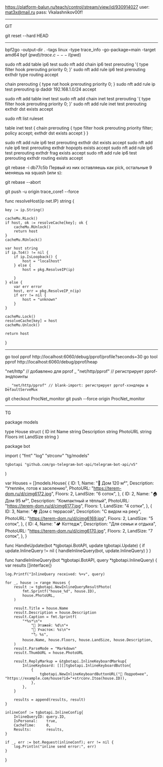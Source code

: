



https://platform-balun.ru/teach/control/stream/view/id/930914027
user: mat3x@mail.ru
pass: Vkalashnikov00f!

__________________________________________________
GIT

git reset --hard HEAD
____________________________________________________



bpf2go -output-dir . -tags linux -type trace_info -go-package=main -target amd64 bpf $(pwd)/trace.c -- -I$(pwd)



sudo nft add table ip6 test
sudo nft add chain ip6 test prerouting '{ type filter hook prerouting priority 0; }'
sudo nft add rule ip6 test prerouting exthdr type routing accept

chain prerouting {
    type nat hook prerouting priority 0;
}
sudo nft add rule ip test prerouting ip daddr 192.168.1.0/24 accept




sudo nft add table inet test
sudo nft add chain inet test prerouting '{ type filter hook prerouting priority 0; }'
sudo nft add rule inet test prerouting exthdr dst exists accept


sudo nft list ruleset

table inet test {
        chain prerouting {
                type filter hook prerouting priority filter; policy accept;
                exthdr dst exists accept
        }
}


sudo nft add rule ip6 test prerouting exthdr dst exists accept
sudo nft add rule ip6 test prerouting exthdr hopopts exists accept
sudo nft add rule ip6 test prerouting exthdr frag exists accept
sudo nft add rule ip6 test prerouting exthdr routing exists accept



git rebase -i db77c5b 
Первый из них оставляешь как pick, остальные 9 меняешь на squash (или s):

git rebase --abort


git push -u origin trace_core1 --force


func resolveHost(ip net.IP) string {

	key := ip.String()

	cacheMu.RLock()
	if host, ok := resolveCache[key]; ok {
		cacheMu.RUnlock()
		return host
	}
	cacheMu.RUnlock()

	var host string
	if ip.To4() != nil {
		if ip.IsLoopback() {
			host = "localhost"
		} else {
			host = pkg.ResolveIP(ip)

		}
	} else {
		var err error
		host, err = pkg.ResolveIP_n(ip)
		if err != nil {
			host = "unknown"
		}
	}

	cacheMu.Lock()
	resolveCache[key] = host
	cacheMu.Unlock()

	return host
}







_______________________________________________________________________________________________


go tool pprof http://localhost:6060/debug/pprof/profile?seconds=30
go tool pprof http://localhost:6060/debug/pprof/heap



"net/http"      // добавлено для pprof
	_ "net/http/pprof" // регистрирует pprof-эндпоинты

     _ "net/http/pprof" // blank-import: регистрирует pprof-хэндлеры в DefaultServeMux



git checkout ProcNet_monitor
git push --force origin ProcNet_monitor


______________________________________________________________________________________________
TG

package models

type House struct {
	ID          int
	Name        string
	Description string
	PhotoURL    string
	Floors      int
	LandSize    string
}

package bot

import (
	"fmt"
	"log"
	"strconv"
	"tg/models"

	tgbotapi "github.com/go-telegram-bot-api/telegram-bot-api/v5"
)

var Houses = []models.House{
	{
		ID: 1, Name: "🏡 Дом 120 м²", Description: "Утеплён, готов к заселению",
		PhotoURL: "https://terem-dom.ru/d/cimg6172.jpg", Floors: 2, LandSize: "6 соток",
	},
	{
		ID: 2, Name: "🏠 Дом 95 м²", Description: "Компактный и тёплый",
		PhotoURL: "https://terem-dom.ru/d/cimg6177.jpg", Floors: 1, LandSize: "4 сотки",
	},
	{
		ID: 3, Name: "🏘 Дом с террасой", Description: "С видом на реку",
		PhotoURL: "https://terem-dom.ru/d/cimg6169.jpg", Floors: 2, LandSize: "5 соток",
	},
	{
		ID: 4, Name: "🏕 Коттедж", Description: "Для семьи и отдыха",
		PhotoURL: "https://terem-dom.ru/d/cimg6170.jpg", Floors: 2, LandSize: "7 соток",
	},
}

func HandleUpdate(bot *tgbotapi.BotAPI, update tgbotapi.Update) {
	if update.InlineQuery != nil {
		handleInlineQuery(bot, update.InlineQuery)
	}
}

func handleInlineQuery(bot *tgbotapi.BotAPI, query *tgbotapi.InlineQuery) {
	var results []interface{}

	log.Printf("InlineQuery received: %+v", query)

	for _, house := range Houses {
		result := tgbotapi.NewInlineQueryResultPhoto(
			fmt.Sprintf("house_%d", house.ID),
			house.PhotoURL,
		)

		result.Title = house.Name
		result.Description = house.Description
		result.Caption = fmt.Sprintf(
			"*%s*\n"+
				"📐 Этажей: %d\n"+
				"🌿 Участок: %s\n"+
				"🏷 %s",
			house.Name, house.Floors, house.LandSize, house.Description,
		)
		result.ParseMode = "Markdown"
		result.ThumbURL = house.PhotoURL

		result.ReplyMarkup = &tgbotapi.InlineKeyboardMarkup{
			InlineKeyboard: [][]tgbotapi.InlineKeyboardButton{
				{
					tgbotapi.NewInlineKeyboardButtonURL("📄 Подробнее", "https://example.com/house?id="+strconv.Itoa(house.ID)),
				},
			},
		}

		results = append(results, result)
	}

	inlineConf := tgbotapi.InlineConfig{
		InlineQueryID: query.ID,
		IsPersonal:    true,
		CacheTime:     0,
		Results:       results,
	}

	if _, err := bot.Request(inlineConf); err != nil {
		log.Println("inline send error:", err)
	}
}













